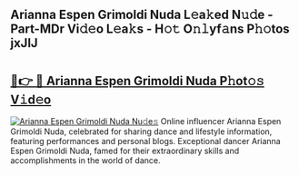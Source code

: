 ## Arianna Espen Grimoldi Nuda L𝚎a𝚔ed N𝚞𝚍e - Part-MDr Vi𝚍𝚎o L𝚎a𝚔s - H𝚘𝚝 O𝚗𝚕yf𝚊ns P𝚑𝚘tos jxJlJ

# <h2><a href="http://kfbawub.oniu.top/?m=Arianna+Espen+Grimoldi+Nuda">🔗👉 🔴 Arianna Espen Grimoldi Nuda P𝚑ot𝚘𝚜 V𝚒d𝚎o</a></h2>

[![Arianna Espen Grimoldi Nuda Nu𝚍e𝚜](https://i.imgur.com/0qMVB7G.gif)](http://kfbawub.oniu.top/?m=Arianna+Espen+Grimoldi+Nuda)
Online influencer Arianna Espen Grimoldi Nuda, celebrated for sharing dance and lifestyle information, featuring performances and personal blogs. Exceptional dancer Arianna Espen Grimoldi Nuda, famed for their extraordinary skills and accomplishments in the world of dance.  
